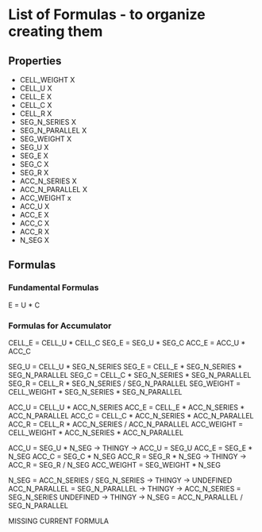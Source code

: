 # List of Formulas - to organize creating them

## Properties
- CELL_WEIGHT X
- CELL_U X
- CELL_E X
- CELL_C X
- CELL_R X
- SEG_N_SERIES X
- SEG_N_PARALLEL X
- SEG_WEIGHT X
- SEG_U X
- SEG_E X
- SEG_C X
- SEG_R X
- ACC_N_SERIES X
- ACC_N_PARALLEL X
- ACC_WEIGHT x
- ACC_U X
- ACC_E X
- ACC_C X
- ACC_R X
- N_SEG X

## Formulas

### Fundamental Formulas

E = U * C

### Formulas for Accumulator

CELL_E = CELL_U * CELL_C
SEG_E = SEG_U * SEG_C
ACC_E = ACC_U * ACC_C

SEG_U = CELL_U * SEG_N_SERIES
SEG_E = CELL_E * SEG_N_SERIES * SEG_N_PARALLEL
SEG_C = CELL_C * SEG_N_SERIES * SEG_N_PARALLEL
SEG_R = CELL_R * SEG_N_SERIES / SEG_N_PARALLEL
SEG_WEIGHT = CELL_WEIGHT * SEG_N_SERIES * SEG_N_PARALLEL

ACC_U = CELL_U * ACC_N_SERIES
ACC_E = CELL_E * ACC_N_SERIES * ACC_N_PARALLEL
ACC_C = CELL_C * ACC_N_SERIES * ACC_N_PARALLEL
ACC_R = CELL_R * ACC_N_SERIES / ACC_N_PARALLEL
ACC_WEIGHT = CELL_WEIGHT * ACC_N_SERIES * ACC_N_PARALLEL

ACC_U = SEG_U * N_SEG -> THINGY -> ACC_U = SEG_U
ACC_E = SEG_E * N_SEG
ACC_C = SEG_C * N_SEG
ACC_R = SEG_R * N_SEG -> THINGY -> ACC_R = SEG_R / N_SEG
ACC_WEIGHT = SEG_WEIGHT * N_SEG

N_SEG = ACC_N_SERIES / SEG_N_SERIES -> THINGY -> UNDEFINED
ACC_N_PARALLEL = SEG_N_PARALLEL -> THINGY -> ACC_N_SERIES = SEG_N_SERIES
UNDEFINED -> THINGY -> N_SEG = ACC_N_PARALLEL / SEG_N_PARALLEL


MISSING CURRENT FORMULA



